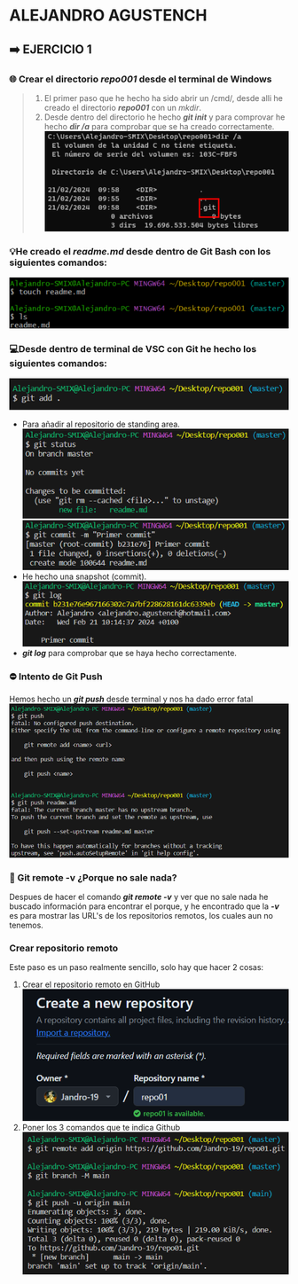 # ALEJANDRO AGUSTENCH
## ➡️​ EJERCICIO 1
  ### 🌐 Crear el directorio ***repo001*** desde el terminal de Windows ​
  > 1.  El primer paso que he hecho ha sido abrir un /cmd/, desde alli he creado el directorio ___repo001___ con un *mkdir*.
  >2. Desde dentro del directorio he hecho ***git init*** y para comprovar he hecho ***dir /a*** para comprobar que se ha creado correctamente. ![text](img/img5.png)

### ​💡​ He creado el ***readme.md*** desde dentro de Git Bash con los siguientes comandos: ​
 ![text](img/img6.png) 
  
### ​​💻​ Desde dentro de terminal de VSC con Git he hecho los siguientes comandos:
![alt text](img/img1.png)
+ Para añadir al repositorio de standing area.
![texto](img/img2.png)
![texto](img/img3.png)
+ He hecho una snapshot (commit).
![texto](img/img4.png)
+ ***git log*** para comprobar que se haya hecho correctamente.
  
### ​​​⛔​ Intento de Git Push
Hemos hecho un ***git push*** desde terminal y nos ha dado error fatal
![text](img/img7.png)
### ​​​​🔁​ Git remote -v ¿Porque no sale nada?
Despues de hacer el comando ***git remote -v*** y ver que no sale nada he buscado información para encontrar el porque, y he encontrado que la ***-v*** es para mostrar las URL's de los repositorios remotos, los cuales aun no tenemos.
### Crear repositorio remoto
Este paso es un paso realmente sencillo, solo hay que hacer 2 cosas:
1. Crear el repositorio remoto en GitHub
   ![text](img/img8.png)
2. Poner los 3 comandos que te indica Github
   ![text](img/img9.png)
